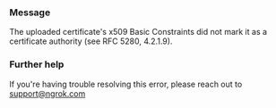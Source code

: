 
### Message
The uploaded certificate's x509 Basic Constraints did not mark it as a certificate authority (see RFC 5280, 4.2.1.9).

### Further help
If you're having trouble resolving this error, please reach out to [support@ngrok.com](mailto:support@ngrok.com?subject=Help%20with%20ERR_NGROK_1913)

